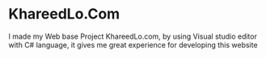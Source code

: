 # KhareedLo.Com
I made my Web base Project KhareedLo.com, by using Visual studio editor with C# language, it gives me great experience for developing this website
